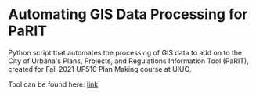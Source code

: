 # Automating GIS Data Processing for PaRIT
Python script that automates the processing of GIS data to add on to the City of Urbana's Plans, Projects, and Regulations Information Tool (PaRIT), created for Fall 2021 UP510 Plan Making course at UIUC.

Tool can be found here: [link](https://arcg.is/nO0jm)
